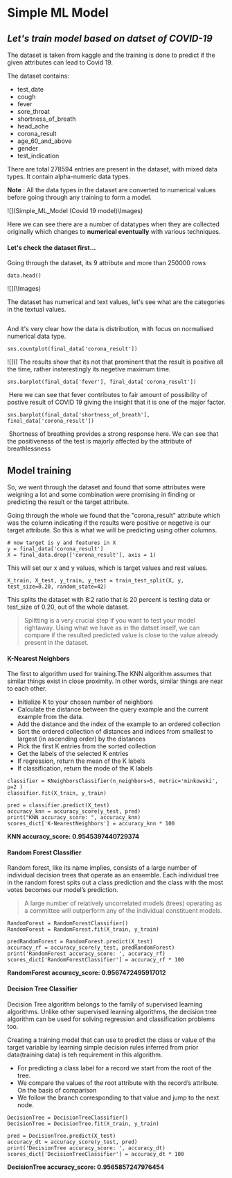 # Simple ML Model
## _Let's train model based on datset of COVID-19_

The dataset is taken from kaggle and the training is done to predict if the given attributes can lead to Covid 19.

The dataset contains:
- test_date
- cough
- fever
- sore_throat
- shortness_of_breath
- head_ache
- corona_result
- age_60_and_above
- gender
- test_indication

There are total 278594 entries are present in the dataset, with mixed data types. It contain alpha-numeric data types.

**Note** : All the data types in the dataset are converted to numerical values before going through any training to form a model.

![](Simple_ML_Model (Covid 19 model)\Images\)

Here we can see there are a number of datatypes when they are collected originally which changes to **numerical eventually** with various techniques.

#### Let's check the dataset first...

Going through the dataset, its 9 attribute and more than 250000 rows
```
data.head()
```
![](\Images\)

The dataset has numerical and text values, let's see what are the categories in the textual values.


![]()

And it's very clear how the data is distribution, with focus on normalised numerical data type.

```
sns.countplot(final_data['corona_result'])
```
![](\)
The results show that its not that prominent that the result is positive all the time, rather insterestingly its negetive maximum time.

```
sns.barplot(final_data['fever'], final_data['corona_result'])
```
![]()
Here we can see that fever contributes to fair amount of possibility of postive result of COVID 19 giving the insight that it is one of the major factor.
```
sns.barplot(final_data['shortness_of_breath'], final_data['corona_result'])
```
![]()
Shortness of breathing provides a strong response here. We can see that the positiveness of the test is majorly affected by the attribute of breathlessness

## Model training

So, we went through the dataset and found that some attributes were weigning a lot and some combination were promising in finding or predicting the result or the target attribute.

Going through the whole we found that the "corona_result" attribute which was the column indicating if the results were positive or negetive is our target attribute. So this is what we will be predicting using other columns.

```
# now target is y and features in X
y = final_data['corona_result']
X = final_data.drop(['corona_result'], axis = 1)
```
This will set our x and y values, which is target values and rest values.

```
X_train, X_test, y_train, y_test = train_test_split(X, y, test_size=0.20, random_state=42)
```
This splits the dataset with 8:2 ratio that is 20 percent is testing data or test_size of 0.20, out of the whole dataset.

> Spiltting is a very crucial step if you want to test your model rightaway. Using what we have as in the datset inself, we can compare if the resulted predicted value is close to the value already present in the dataset. 

#### K-Nearest Neighbors
The first to algorithm used for training.The KNN algorithm assumes that similar things exist in close proximity. In other words, similar things are near to each other.

- Initialize K to your chosen number of neighbors
- Calculate the distance between the query example and the current example from the data.
- Add the distance and the index of the example to an ordered collection
- Sort the ordered collection of distances and indices from smallest to largest (in ascending order) by the distances
- Pick the first K entries from the sorted collection
- Get the labels of the selected K entries
- If regression, return the mean of the K labels
- If classification, return the mode of the K labels

```
classifier = KNeighborsClassifier(n_neighbors=5, metric='minkowski', p=2 )  
classifier.fit(X_train, y_train)
```

```
pred = classifier.predict(X_test) 
accuracy_knn = accuracy_score(y_test, pred)
print("KNN accuracy_score: ", accuracy_knn)
scores_dict['K-NearestNeighbors'] = accuracy_knn * 100
```
**KNN accuracy_score:  0.9545397440729374**

#### Random Forest Classifier

Random forest, like its name implies, consists of a large number of individual decision trees that operate as an ensemble. Each individual tree in the random forest spits out a class prediction and the class with the most votes becomes our model’s prediction.

> A large number of relatively uncorrelated models (trees) operating as a committee will outperform any of the individual constituent models.

```
RandomForest = RandomForestClassifier()
RandomForest = RandomForest.fit(X_train, y_train)
```

```
predRandomForest = RandomForest.predict(X_test)
accuracy_rf = accuracy_score(y_test, predRandomForest)
print('RandomForest accuracy_score: ', accuracy_rf)
scores_dict['RandomForestClassifier'] = accuracy_rf * 100
```
**RandomForest accuracy_score:  0.9567472495917012**

#### Decision Tree Classifier

Decision Tree algorithm belongs to the family of supervised learning algorithms. Unlike other supervised learning algorithms, the decision tree algorithm can be used for solving regression and classification problems too.

Creating a training model that can use to predict the class or value of the target variable by learning simple decision rules inferred from prior data(training data) is teh requirement in this algorithm.

- For predicting a class label for a record we start from the root of the tree.
- We compare the values of the root attribute with the record’s attribute. On the basis of comparison
- We follow the branch corresponding to that value and jump to the next node.

```
DecisionTree = DecisionTreeClassifier()
DecisionTree = DecisionTree.fit(X_train, y_train)
```
```
pred = DecisionTree.predict(X_test)
accuracy_dt = accuracy_score(y_test, pred)
print('DecisionTree accuracy_score: ', accuracy_dt)
scores_dict['DecisionTreeClassifier'] = accuracy_dt * 100
```
**DecisionTree accuracy_score:  0.9565857247976454**

